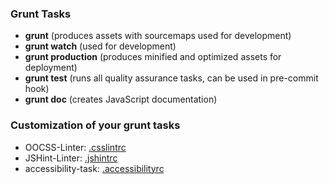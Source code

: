 ### Grunt Tasks

* **grunt** (produces assets with sourcemaps used for development)
* **grunt watch** (used for development)
* **grunt production** (produces minified and optimized assets for deployment)
* **grunt test** (runs all quality assurance tasks, can be used in pre-commit hook)
* **grunt doc** (creates JavaScript documentation)

### Customization of your grunt tasks

* OOCSS-Linter: [.csslintrc](https://github.com/CSSLint/csslint/wiki/Rules)
* JSHint-Linter: [.jshintrc](http://www.jshint.com/docs/options/)
* accessibility-task: [.accessibilityrc](https://github.com/yargalot/grunt-accessibility/)
